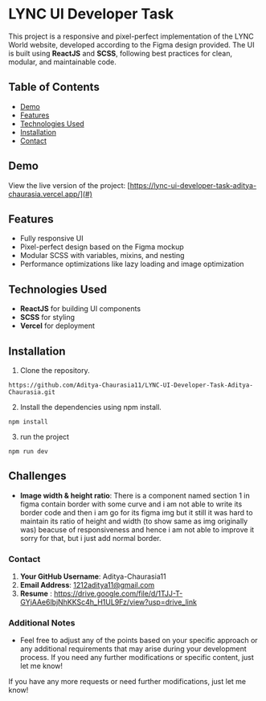 # LYNC UI Developer Task

This project is a responsive and pixel-perfect implementation of the LYNC World website, developed according to the Figma design provided. The UI is built using **ReactJS** and **SCSS**, following best practices for clean, modular, and maintainable code.

## Table of Contents
- [Demo](#demo)
- [Features](#features)
- [Technologies Used](#technologies-used)
- [Installation](#installation)
- [Contact](#contact)

## Demo

View the live version of the project: [https://lync-ui-developer-task-aditya-chaurasia.vercel.app/](#)  

## Features

- Fully responsive UI
- Pixel-perfect design based on the Figma mockup
- Modular SCSS with variables, mixins, and nesting
- Performance optimizations like lazy loading and image optimization








## Technologies Used

- **ReactJS** for building UI components
- **SCSS** for styling
- **Vercel** for deployment
  

## Installation

1. Clone the repository.
``` 
https://github.com/Aditya-Chaurasia11/LYNC-UI-Developer-Task-Aditya-Chaurasia.git
```
2. Install the dependencies using npm install.
``` 
npm install
```
3. run the project 
```
npm run dev
```


## Challenges
- **Image width & height ratio**: There is a component named section 1 in figma contain  border with some curve and i am not able to write its border code and then i am go for its figma img but it still it was hard to maintain its ratio of height and width (to show same as img  originally was)  beacuse of responsiveness and hence i am not able to improve it sorry for that, but i just add normal border.


### Contact
1. **Your GitHub Username**: Aditya-Chaurasia11
2. **Email Address**: 1212aditya11@gmail.com
3. **Resume** : https://drive.google.com/file/d/1TJJ-T-GYjAAe6lbjNhKKSc4h_H1UL9Fz/view?usp=drive_link

### Additional Notes
- Feel free to adjust any of the points based on your specific approach or any additional requirements that may arise during your development process. If you need any further modifications or specific content, just let me know!

If you have any more requests or need further modifications, just let me know!


